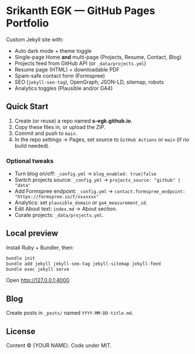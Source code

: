 # Srikanth EGK — GitHub Pages Portfolio

Custom Jekyll site with:
- Auto dark mode + theme toggle
- Single-page Home **and** multi-page (Projects, Resume, Contact, Blog)
- Projects feed from GitHub API (or `_data/projects.yml`)
- Resume page (HTML) + downloadable PDF
- Spam-safe contact form (Formspree)
- SEO (`jekyll-seo-tag`), OpenGraph, JSON-LD, sitemap, robots
- Analytics toggles (Plausible and/or GA4)

## Quick Start

1. Create (or reuse) a repo named **s-egk.github.io**.
2. Copy these files in, or upload the ZIP.
3. Commit and push to `main`.
4. In the repo settings → Pages, set source to `GitHub Actions` or `main` (if no build needed).

### Optional tweaks
- Turn blog on/off: `_config.yml` → `blog_enabled: true|false`
- Switch projects source: `_config.yml` → `projects_source: "github" | "data"`
- Add Formspree endpoint: `_config.yml` → `contact.formspree_endpoint: "https://formspree.io/f/xxxxxxx"`
- Analytics: set `plausible_domain` or `ga4_measurement_id`.
- Edit About text: `index.md` → About section.
- Curate projects: `_data/projects.yml`.

## Local preview
Install Ruby + Bundler, then:
```bash
bundle init
bundle add jekyll jekyll-seo-tag jekyll-sitemap jekyll-feed
bundle exec jekyll serve
```
Open http://127.0.0.1:4000

## Blog
Create posts in `_posts/` named `YYYY-MM-DD-title.md`.

## License
Content © {YOUR NAME}. Code under MIT.